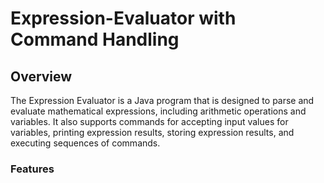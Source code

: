 # Expression-Evaluator with Command Handling


## Overview

The Expression Evaluator is a Java program that is designed to parse and evaluate mathematical expressions, including arithmetic operations and variables. It also supports commands for accepting input values for variables, printing expression results, storing expression results, and executing sequences of commands. 

### Features


